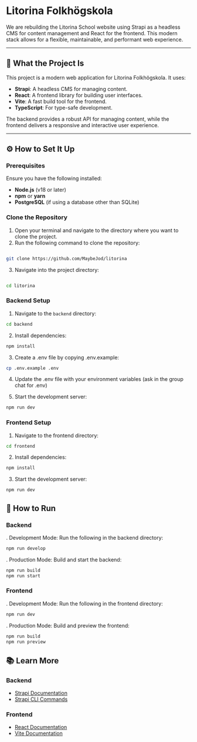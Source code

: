 # Litorina Folkhögskola

We are rebuilding the Litorina School website using Strapi as a headless CMS for content management and React for the frontend. This modern stack allows for a flexible, maintainable, and performant web experience.

---

## 📖 What the Project Is

This project is a modern web application for Litorina Folkhögskola. It uses:
- **Strapi**: A headless CMS for managing content.
- **React**: A frontend library for building user interfaces.
- **Vite**: A fast build tool for the frontend.
- **TypeScript**: For type-safe development.

The backend provides a robust API for managing content, while the frontend delivers a responsive and interactive user experience.

---

## ⚙️ How to Set It Up

### Prerequisites
Ensure you have the following installed:
- **Node.js** (v18 or later)
- **npm** or **yarn**
- **PostgreSQL** (if using a database other than SQLite)



### Clone the Repository

1. Open your terminal and navigate to the directory where you want to clone the project.
2. Run the following command to clone the repository:

```bash

git clone https://github.com/MaybeJod/litorina
```
3. Navigate into the project directory:

```bash

cd litorina
```

### Backend Setup

1. Navigate to the `backend` directory:

```bash
cd backend
```

2. Install dependencies:

```bash
npm install
```

3. Create a .env file by copying .env.example:

```bash
cp .env.example .env
```

4. Update the .env file with your environment variables (ask in the group chat for .env)

5. Start the development server:

```bash
npm run dev
```

### Frontend Setup

1. Navigate to the frontend directory:

```bash
cd frontend
```

2. Install dependencies:

```bash
npm install
```

3. Start the development server:

```bash
npm run dev
```

## 🚀 How to Run

### Backend

. Development Mode: Run the following in the backend directory:

```bash
npm run develop 
```
. Production Mode: Build and start the backend:

```bash
npm run build
npm run start
```
### Frontend

. Development Mode: Run the following in the frontend directory:

```bash
npm run dev
```
. Production Mode: Build and preview the frontend:

```bash
npm run build
npm run preview
```
## 📚 Learn More

### Backend
- [Strapi Documentation](https://docs.strapi.io)
- [Strapi CLI Commands](https://docs.strapi.io/dev-docs/cli)

### Frontend
- [React Documentation](https://reactjs.org/)
- [Vite Documentation](https://vitejs.dev/)

